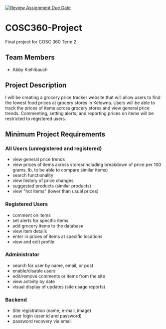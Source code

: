 [![Review Assignment Due Date](https://classroom.github.com/assets/deadline-readme-button-24ddc0f5d75046c5622901739e7c5dd533143b0c8e959d652212380cedb1ea36.svg)](https://classroom.github.com/a/enf2qyfT)
# COSC360-Project
Final project for COSC 360 Term 2
## Team Members
- Abby Kiehlbauch
## Project Description
I will be creating a grocery price tracker website that will allow users to find the lowest food prices at grocery stores in Kelowna. Users will be able to track the prices of items across grocery stores and view general price trends. Commenting, setting alerts, and reporting prices on items will be restricted to registered users.
## Minimum Project Requirements
### All Users (unregistered and registered)
- view general price trends
- view prices of items across stores(including breakdown of price per 100 grams, lb, to be able to compare similar items)
- search functionality
- view history of price changes 
- suggested products (similar products)
- view "hot items" (lower than usual prices)
### Registered Users
- comment on items
- set alerts for specific items
- add grocery items to the database
- view item details
- enter in prices of items at specific locations
- view and edit profile
### Administrator
- search for user by name, email, or post
- enable/disable users
- edit/remove comments or items from the site
- view activity by date
- visual display of updates (site usage reports)
### Backend
- Site registration (name, e-mail, image)
- user login (user id and password)
- password recovery via email
